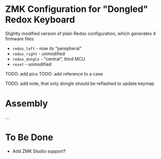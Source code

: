 # ZMK Configuration for "Dongled" Redox Keyboard

Slightly modified version of plain Redox configuration, which generates 4 firmware files:
* `redox_left` - now its "perepheral"
* `redox_right` - unmodified
* `redox_dongle` - "central", third MCU
* `reset` - unmodified

TODO: add pics
TODO: add reference to a case

TODO: add note, that only dongle should be reflashed to update keymap

# Assembly

...

# To Be Done

* <?> Add ZMK Studio support?
